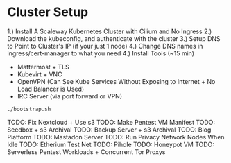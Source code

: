 # Cluster Setup
1.) Install A Scaleway Kubernetes Cluster with Cilium and No Ingress
2.) Download the kubeconfig, and authenticate with the cluster
3.) Setup DNS to Point to Cluster's IP (if your just 1 node)
4.) Change DNS names in ingress/cert-manager to what you need
4.) Install Tools (~15 min)
  * Mattermost + TLS
  * Kubevirt + VNC
  * OpenVPN (Can See Kube Services Without Exposing to Internet + No Load Balancer is Used)
  * IRC Server (via port forward or VPN)
```sh
./bootstrap.sh
```
TODO: Fix Nextcloud + Use s3
TODO: Make Pentest VM Manifest
TODO: Seedbox + s3 Archival
TODO: Backup Server + s3 Archival
TODO: Blog Platform
TODO: Mastadon Server
TODO: Run Privacy Network Nodes When Idle
TODO: Etherium Test Net
TODO: Pihole
TODO: Honeypot VM
TODO: Serverless Pentest Workloads + Concurrent Tor Proxys
